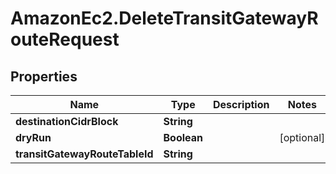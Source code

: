 # AmazonEc2.DeleteTransitGatewayRouteRequest

## Properties

Name | Type | Description | Notes
------------ | ------------- | ------------- | -------------
**destinationCidrBlock** | **String** |  | 
**dryRun** | **Boolean** |  | [optional] 
**transitGatewayRouteTableId** | **String** |  | 


